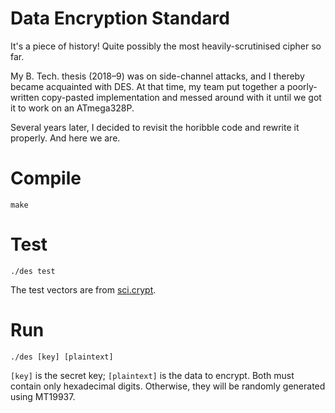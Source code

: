 # Data Encryption Standard
It's a piece of history! Quite possibly the most heavily-scrutinised cipher so far.

My B. Tech. thesis (2018–9) was on side-channel attacks, and I thereby became acquainted with DES. At that time, my
team put together a poorly-written copy-pasted implementation and messed around with it until we got it to work on an
ATmega328P.

Several years later, I decided to revisit the horibble code and rewrite it properly. And here we are.

# Compile
```
make
```

# Test
```
./des test
```

The test vectors are from [sci.crypt](https://groups.google.com/g/sci.crypt/c/F6hVxM6RC7Q/m/kKjaRA-mCB4J).

# Run
```
./des [key] [plaintext]
```

`[key]` is the secret key; `[plaintext]` is the data to encrypt. Both must contain only hexadecimal digits. Otherwise,
they will be randomly generated using MT19937.

